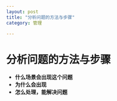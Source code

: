```yaml
---
layout: post
title: "分析问题的方法与步骤"
category: 管理

---
```


# 分析问题的方法与步骤

* **什么场景会出现这个问题**
* **为什么会出现**
* **怎么处理，能解决问题**